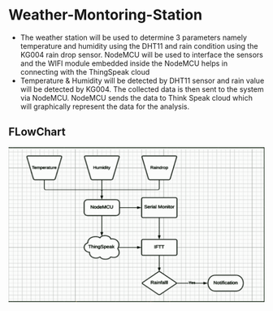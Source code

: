 # Weather-Montoring-Station

- The weather station will be used to determine 3 parameters namely temperature and humidity using the DHT11 and rain condition using the KG004 rain drop sensor. NodeMCU will be used to interface the sensors and the WIFI module embedded inside the NodeMCU helps in connecting with the ThingSpeak cloud
- Temperature & Humidity will be detected by DHT11 sensor and rain value will be detected by KG004. The collected data is then sent to the system via NodeMCU. NodeMCU sends the data to Think Speak cloud which will graphically represent the data for the analysis.

## FLowChart
![](images/FlowChart.png)